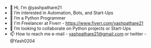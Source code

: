 - 👋 Hi, I’m @yashpathare21
- 👀 I’m interested in Automation, Bots, and Start-Ups
- 🌱 I’m a Python Programmer
- 👀 I'm Freelancer at Fiverr - https://www.fiverr.com/yashpathare21
- 💞️ I’m looking to collaborate on Python projects or Start-Ups
- 📫 How to reach me e-mail - yashpathare21@gmail.com  or   twitter - @Yash0204


<!---
yashpathare21/yashpathare21 is a ✨ special ✨ repository because its `README.md` (this file) appears on your GitHub profile.
You can click the Preview link to take a look at your changes.
--->
